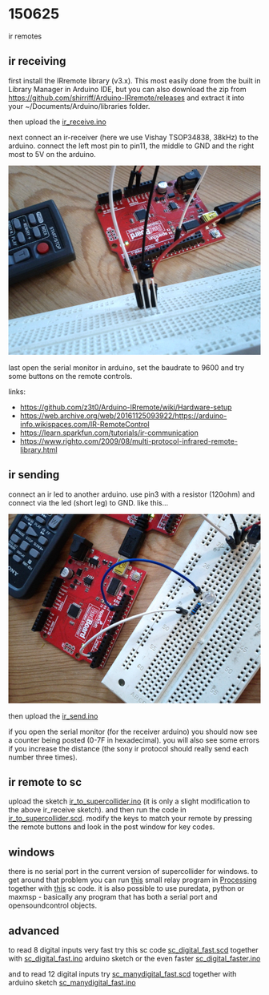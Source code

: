 150625
======

ir remotes

ir receiving
--
first install the IRremote library (v3.x). This most easily done from the built in Library Manager in Arduino IDE, but you can also download the zip from <https://github.com/shirriff/Arduino-IRremote/releases> and extract it into your ~/Documents/Arduino/libraries folder.

then upload the [ir_receive.ino](https://github.com/redFrik/udk13-Remote_control/blob/master/udk150625/ir_receive/ir_receive.ino)

next connect an ir-receiver (here we use Vishay TSOP34838, 38kHz) to the arduino. connect the left most pin to pin11, the middle to GND and the right most to 5V on the arduino.

![ir_receive](ir_receive.jpg?raw=true "ir_receive")

last open the serial monitor in arduino, set the baudrate to 9600 and try some buttons on the remote controls.

links:

* <https://github.com/z3t0/Arduino-IRremote/wiki/Hardware-setup>
* <https://web.archive.org/web/20161125093922/https://arduino-info.wikispaces.com/IR-RemoteControl>
* <https://learn.sparkfun.com/tutorials/ir-communication>
* <https://www.righto.com/2009/08/multi-protocol-infrared-remote-library.html>

ir sending
--
connect an ir led to another arduino. use pin3 with a resistor (120ohm) and connect via the led (short leg) to GND. like this...

![ir_send](ir_send.jpg?raw=true "ir_send")

then upload the [ir_send.ino](https://github.com/redFrik/udk13-Remote_control/blob/master/udk150625/ir_send/ir_send.ino)

if you open the serial monitor (for the receiver arduino) you should now see a counter being posted (0-7F in hexadecimal). you will also see some errors if you increase the distance (the sony ir protocol should really send each number three times).

ir remote to sc
--
upload the sketch [ir_to_supercollider.ino](https://github.com/redFrik/udk13-Remote_control/blob/master/udk150625/ir_to_supercollider/ir_to_supercollider.ino) (it is only a slight modification to the above ir_receive sketch).
and then run the code in [ir_to_supercollider.scd](https://github.com/redFrik/udk13-Remote_control/blob/master/udk150625/ir_to_supercollider.scd). modify the keys to match your remote by pressing the remote buttons and look in the post window for key codes.

windows
--
there is no serial port in the current version of supercollider for windows. to get around that problem you can run [this](https://github.com/redFrik/udk13-Remote_control/tree/master/udk150625/windows/ir_receive_via_processing/ir_receive_via_processing.pde) small relay program in [Processing](http://processing.org) together with [this](https://github.com/redFrik/udk13-Remote_control/tree/master/udk150625/windows/ir_to_supercollider_win.scd) sc code. it is also possible to use puredata, python or maxmsp - basically any program that has both a serial port and opensoundcontrol objects.

advanced
--
to read 8 digital inputs very fast try this sc code [sc_digital_fast.scd](https://github.com/redFrik/udk13-Remote_control/tree/master/udk150625/advanced/sc_digital_fast.scd) together with [sc_digital_fast.ino](https://github.com/redFrik/udk13-Remote_control/tree/master/udk150625/advanced/sc_digital_fast/sc_digital_fast.ino) arduino sketch or the even faster [sc_digital_faster.ino](https://github.com/redFrik/udk13-Remote_control/tree/master/udk150625/advanced/sc_digital_faster/sc_digital_faster.ino)

and to read 12 digital inputs try [sc_manydigital_fast.scd](https://github.com/redFrik/udk13-Remote_control/tree/master/udk150625/advanced/sc_manydigital_fast.scd) together with arduino sketch [sc_manydigital_fast.ino](https://github.com/redFrik/udk13-Remote_control/tree/master/udk150625/advanced/sc_manydigital_fast/sc_manydigital_fast.ino)

